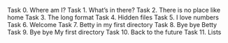 Task 0. Where am I?
Task 1. What’s in there?
Task 2. There is no place like home
Task 3. The long format
Task 4. Hidden files
Task 5. I love numbers
Task 6. Welcome
Task 7. Betty in my first directory
Task 8. Bye bye Betty
Task 9. Bye bye My first directory
Task 10. Back to the future
Task 11. Lists
